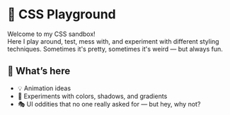 # 🎨 CSS Playground

Welcome to my CSS sandbox!  
Here I play around, test, mess with, and experiment with different styling techniques. Sometimes it's pretty, sometimes it's weird — but always fun.

## 🧪 What’s here

- 💡 Animation ideas
- 🌈 Experiments with colors, shadows, and gradients
- 🎭 UI oddities that no one really asked for — but hey, why not?